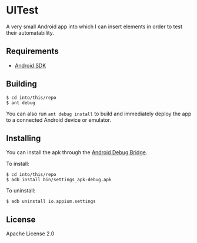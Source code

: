# UITest

A very small Android app into which I can insert elements in order to test their automatability.

## Requirements

* [Android SDK](developer.android.com)

## Building

```shell
$ cd into/this/repo
$ ant debug
```

You can also run `ant debug install` to build and immediately deploy the app to a connected Android device or emulator.

## Installing

You can install the apk through the [Android Debug Bridge](http://developer.android.com/tools/help/adb.html).

To install:

```shell
$ cd into/this/repo
$ adb install bin/settings_apk-debug.apk
```

To uninstall:

```shell
$ adb uninstall io.appium.settings
```

## License

Apache License 2.0

